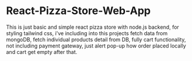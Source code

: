 # React-Pizza-Store-Web-App
This is just basic and simple react pizza store with node.js backend, for styling tailwind css, i've including into this projects fetch data from mongoDB, fetch individual products detail from DB, fully cart functionality, not including payment gateway, just alert pop-up how order placed locally and cart get empty after that.
